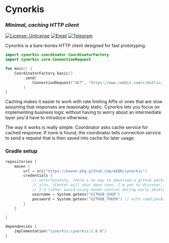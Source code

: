# Cynorkis

### _Minimal, caching HTTP client_

[![License: Unlicense](https://img.shields.io/badge/license-Unlicense-pink.svg)](http://unlicense.org/)
[![Email](https://img.shields.io/badge/Contact--me-Email-orange.svg)](mailto:karol.czeryna@gmail.com)
[![Telegram](https://img.shields.io/badge/Contact--me-Telegram-blue.svg)](https://t.me/karol.nn)

Cynorkis is a bare-bones HTTP client designed for fast prototyping.

```kotlin
import cynorkis.coordinator.CoordinatorFactory
import cynorkis.core.ConnectionRequest

fun main() {
    CoordinatorFactory.basic()
        .send(
            ConnectionRequest("GET", "https://www.reddit.com/r/kotlin.json")
        )
}
```

Caching makes it easier to work with rate limiting APIs or ones that are slow assuming that responses are reasonably
static. Cynorkis lets you focus on implementing business logic without having to worry about an intermediate layer you'd have to introduce otherwise.

The way it works is really simple. Coordinator asks cache service for cached response. If none is found, the coordinator tells connection service to send a request that is then saved into cache for later usage.

### Gradle setup

```kotlin
repositories {
    maven {
        url = uri("https://maven.pkg.github.com/eEQK/cynorkis")
        credentials {
            // unfortunately, there's no way to download a github package anonymously
            // also, jCenter will shut down soon, I'm yet to discover an alternative
            // I'd rather avoid using maven central during early development stages
            username = System.getenv("GITHUB_USER")
            password = System.getenv("GITHUB_TOKEN") // with read:packages permission
        }
    }

}

dependencies {
    implementation("cynorkis:cynorkis:1.0.0")
}
```